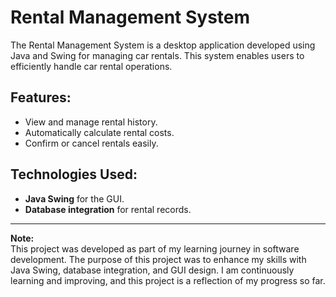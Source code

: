 # Rental Management System

The Rental Management System is a desktop application developed using Java and Swing for managing car rentals. This system enables users to efficiently handle car rental operations.

## Features:
- View and manage rental history.
- Automatically calculate rental costs.
- Confirm or cancel rentals easily.

## Technologies Used:
- **Java Swing** for the GUI.
- **Database integration** for rental records.

---

**Note:**  
This project was developed as part of my learning journey in software development. The purpose of this project was to enhance my skills with Java Swing, database integration, and GUI design. I am continuously learning and improving, and this project is a reflection of my progress so far.
